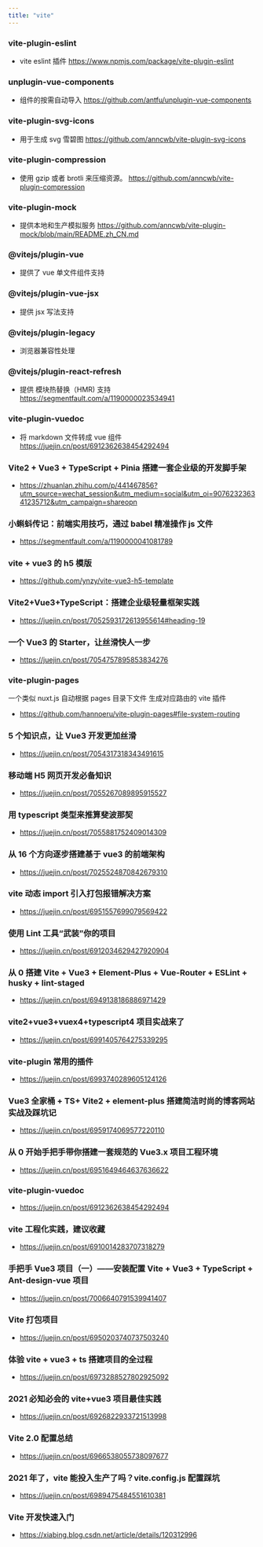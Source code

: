 ```yaml
---
title: "vite"
---
```


### vite-plugin-eslint

- vite eslint 插件
  https://www.npmjs.com/package/vite-plugin-eslint

### unplugin-vue-components

- 组件的按需自动导入
  https://github.com/antfu/unplugin-vue-components

### vite-plugin-svg-icons

- 用于生成 svg 雪碧图
  https://github.com/anncwb/vite-plugin-svg-icons

### vite-plugin-compression

- 使用 gzip 或者 brotli 来压缩资源。
  https://github.com/anncwb/vite-plugin-compression

### vite-plugin-mock

- 提供本地和生产模拟服务
  https://github.com/anncwb/vite-plugin-mock/blob/main/README.zh_CN.md

### @vitejs/plugin-vue

- 提供了 vue 单文件组件支持

### @vitejs/plugin-vue-jsx

- 提供 jsx 写法支持

### @vitejs/plugin-legacy

- 浏览器兼容性处理

### @vitejs/plugin-react-refresh

- 提供 模块热替换（HMR) 支持 https://segmentfault.com/a/1190000023534941

### vite-plugin-vuedoc

- 将 markdown 文件转成 vue 组件 https://juejin.cn/post/6912362638454292494

### Vite2 + Vue3 + TypeScript + Pinia 搭建一套企业级的开发脚手架

- https://zhuanlan.zhihu.com/p/441467856?utm_source=wechat_session&utm_medium=social&utm_oi=907623236341235712&utm_campaign=shareopn

### 小蝌蚪传记：前端实用技巧，通过 babel 精准操作 js 文件

- https://segmentfault.com/a/1190000041081789

### vite + vue3 的 h5 模版

- https://github.com/ynzy/vite-vue3-h5-template

### Vite2+Vue3+TypeScript：搭建企业级轻量框架实践

- https://juejin.cn/post/7052593172613955614#heading-19

### 一个 Vue3 的 Starter，让丝滑快人一步

- https://juejin.cn/post/7054757895853834276

### vite-plugin-pages

一个类似 nuxt.js 自动根据 pages 目录下文件 生成对应路由的 vite 插件

- https://github.com/hannoeru/vite-plugin-pages#file-system-routing

### 5 个知识点，让 Vue3 开发更加丝滑

- https://juejin.cn/post/7054317318343491615

### 移动端 H5 网页开发必备知识

- https://juejin.cn/post/7055267089895915527

### 用 typescript 类型来推算斐波那契

- https://juejin.cn/post/7055881752409014309

### 从 16 个方向逐步搭建基于 vue3 的前端架构

- https://juejin.cn/post/7025524870842679310

### vite 动态 import 引入打包报错解决方案

- https://juejin.cn/post/6951557699079569422

### 使用 Lint 工具“武装”你的项目

- https://juejin.cn/post/6912034629427920904

### 从 0 搭建 Vite + Vue3 + Element-Plus + Vue-Router + ESLint + husky + lint-staged

- https://juejin.cn/post/6949138186886971429

### vite2+vue3+vuex4+typescript4 项目实战来了

- https://juejin.cn/post/6991405764275339295

### vite-plugin 常用的插件

- https://juejin.cn/post/6993740289605124126

### Vue3 全家桶 + TS+ Vite2 + element-plus 搭建简洁时尚的博客网站实战及踩坑记

- https://juejin.cn/post/6959174069577220110

### 从 0 开始手把手带你搭建一套规范的 Vue3.x 项目工程环境

- https://juejin.cn/post/6951649464637636622

### vite-plugin-vuedoc

- https://juejin.cn/post/6912362638454292494

### vite 工程化实践，建议收藏

- https://juejin.cn/post/6910014283707318279

### 手把手 Vue3 项目（一）——安装配置 Vite + Vue3 + TypeScript + Ant-design-vue 项目

- https://juejin.cn/post/7006640791539941407

### Vite 打包项目

- https://juejin.cn/post/6950203740737503240

### 体验 vite + vue3 + ts 搭建项目的全过程

- https://juejin.cn/post/6973288527802925092

### 2021 必知必会的 vite+vue3 项目最佳实践

- https://juejin.cn/post/6926822933721513998

### Vite 2.0 配置总结

- https://juejin.cn/post/6966538055738097677

### 2021 年了，vite 能投入生产了吗？vite.config.js 配置踩坑

- https://juejin.cn/post/6989475484551610381

### Vite 开发快速入门

- https://xiabing.blog.csdn.net/article/details/120312996
